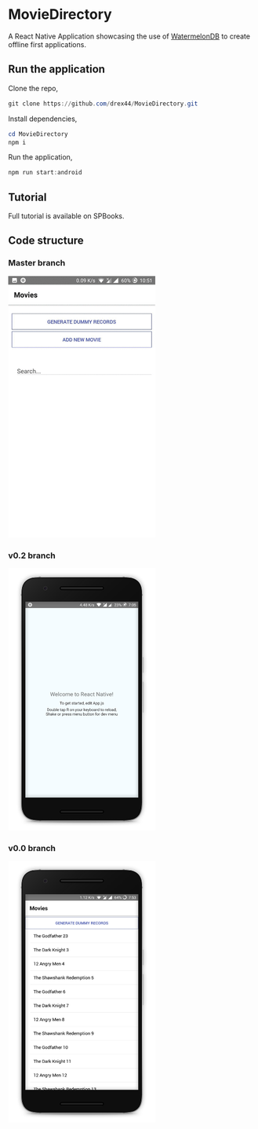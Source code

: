 # MovieDirectory

A React Native Application showcasing the use of [WatermelonDB](https://github.com/Nozbe/WatermelonDB) to create offline first applications.

## Run the application

Clone the repo,

```powershell
git clone https://github.com/drex44/MovieDirectory.git
```

Install dependencies,

```powershell
cd MovieDirectory
npm i
```

Run the application,

```powershell
npm run start:android
```

## Tutorial

Full tutorial is available on SPBooks.

## Code structure

### Master branch

<img alt="App GIF" src="docs/master.gif" width="300" />

### v0.2 branch

<img alt="App GIF" src="docs/v0.jpg" width="300" />

### v0.0 branch

<img alt="App GIF" src="docs/v0.2.jpg" width="300" />
